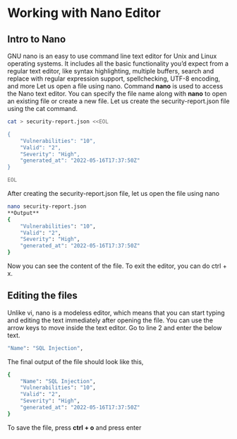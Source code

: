 # Working with Nano Editor
## Intro to Nano
GNU nano is an easy to use command line text editor for Unix and Linux operating systems. It includes all the basic functionality you’d expect from a regular text editor, like syntax highlighting, multiple buffers, search and replace with regular expression support, spellchecking, UTF-8 encoding, and more
Let us open a file using nano.
Command **nano** is used to access the Nano text editor. You can specify the file name along with **nano** to open an existing file or create a new file.
Let us create the security-report.json file using the cat command.
```sh
cat > security-report.json <<EOL

{
    "Vulnerabilities": "10",
    "Valid": "2",
    "Severity": "High",
    "generated_at": "2022-05-16T17:37:50Z"
}

EOL
```
After creating the security-report.json file, let us open the file using nano
```sh
nano security-report.json
**Output**
{
    "Vulnerabilities": "10",
    "Valid": "2",
    "Severity": "High",
    "generated_at": "2022-05-16T17:37:50Z"
}
```
Now you can see the content of the file.
To exit the editor, you can do ctrl + x.
## Editing the files
Unlike vi, nano is a modeless editor, which means that you can start typing and editing the text immediately after opening the file.
You can use the arrow keys to move inside the text editor. Go to line 2 and enter the below text.
```sh
"Name": "SQL Injection",
```
The final output of the file should look like this,
```sh
{
    "Name": "SQL Injection",
    "Vulnerabilities": "10",
    "Valid": "2",
    "Severity": "High",
    "generated_at": "2022-05-16T17:37:50Z"
}
```
To save the file, press **ctrl + o** and press enter